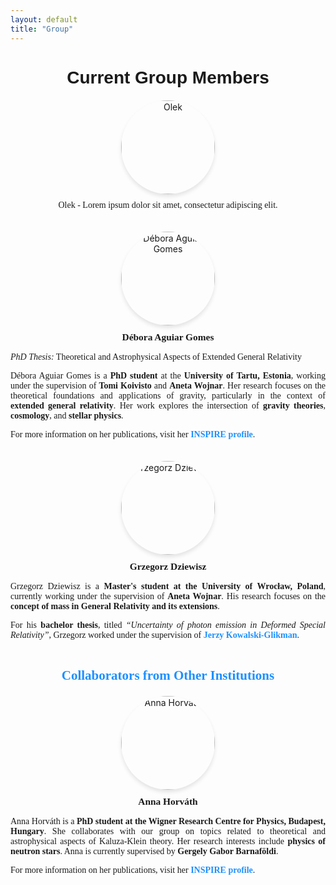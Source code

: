 ```yaml
---
layout: default
title: "Group"
---
```


<h1 style="text-align: center; font-family: 'Arial', sans-serif; font-size: 2em; margin-bottom: 20px;">Current Group Members</h1>

<div style="display: grid; grid-template-columns: repeat(auto-fit, minmax(300px, 1fr)); gap: 20px;">

  <!-- Member 1 -->
  <div style="text-align: center;">
    <img src="{{ site.baseurl }}/assets/images/group/olek.jpg" alt="Olek" 
         style="width: 150px; height: 150px; object-fit: cover; object-position: center; border-radius: 50%; box-shadow: 0 4px 6px rgba(0, 0, 0, 0.1);">
    <p style="font-family: 'Georgia', serif; font-size: 1em; margin-top: 10px;">Olek - Lorem ipsum dolor sit amet, consectetur adipiscing elit.</p>
  </div>

  <!-- Member 2 -->
  <div style="text-align: center;">
    <img src="{{ site.baseurl }}/assets/images/group/dag.jpg" alt="Débora Aguiar Gomes" 
         style="width: 150px; height: 150px; object-fit: cover; object-position: top 25%; border-radius: 50%; box-shadow: 0 4px 6px rgba(0, 0, 0, 0.1);">
    <p style="font-family: 'Georgia', serif; font-size: 1.1em; margin-top: 10px; font-weight: bold;">Débora Aguiar Gomes</p>
    <p style="font-family: 'Georgia', serif; font-size: 1em; margin-top: 5px; text-align: justify;">
      <em>PhD Thesis:</em> Theoretical and Astrophysical Aspects of Extended General Relativity
    </p>
    <p style="font-family: 'Georgia', serif; font-size: 1em; margin-top: 5px; text-align: justify;">
      Débora Aguiar Gomes is a <strong>PhD student</strong> at the <strong>University of Tartu, Estonia</strong>, working under the supervision of <strong>Tomi Koivisto</strong> and <strong>Aneta Wojnar</strong>. Her research focuses on the theoretical foundations and applications of gravity, particularly in the context of <strong>extended general relativity</strong>. Her work explores the intersection of <strong>gravity theories</strong>, <strong>cosmology</strong>, and <strong>stellar physics</strong>.
    </p>
    <p style="font-family: 'Georgia', serif; font-size: 1em; margin-top: 5px; text-align: justify;">
      For more information on her publications, visit her <a href="https://inspirehep.net/authors/2085236?ui-citation-summary=true" target="_blank" style="color: #1e90ff; text-decoration: none; font-weight: bold;">INSPIRE profile</a>.
    </p>
  </div>

  <!-- Member 3 -->
  <div style="text-align: center;">
    <img src="{{ site.baseurl }}/assets/images/group/grzesiek.jpg" alt="Grzegorz Dziewisz" 
         style="width: 150px; height: 150px; object-fit: cover; object-position: top 10%; border-radius: 50%; box-shadow: 0 4px 6px rgba(0, 0, 0, 0.1);">
    <p style="font-family: 'Georgia', serif; font-size: 1.1em; margin-top: 10px; font-weight: bold;">Grzegorz Dziewisz</p>
    <p style="font-family: 'Georgia', serif; font-size: 1em; margin-top: 5px; text-align: justify;">
      Grzegorz Dziewisz is a <strong>Master's student at the University of Wrocław, Poland</strong>, currently working under the supervision of <strong>Aneta Wojnar</strong>. His research focuses on the <strong>concept of mass in General Relativity and its extensions</strong>.
    </p>
    <p style="font-family: 'Georgia', serif; font-size: 1em; margin-top: 5px; text-align: justify;">
      For his <strong>bachelor thesis</strong>, titled <em>“Uncertainty of photon emission in Deformed Special Relativity”</em>, Grzegorz worked under the supervision of <strong><a href="https://inspirehep.net/authors/1001976?ui-citation-summary=true" target="_blank" style="color: #1e90ff; text-decoration: none; font-weight: bold;">Jerzy Kowalski-Glikman</a></strong>.
    </p>
  </div>

</div>

<!-- Collaborators from Other Institutions Section -->

<h2 style="font-family: 'Georgia', serif; font-size: 1.5em; margin-bottom: 20px; color: #1e90ff; text-align: center;">Collaborators from Other Institutions</h2>

<div style="display: grid; grid-template-columns: repeat(auto-fit, minmax(300px, 1fr)); gap: 20px;">

  <div style="text-align: center;">
    <img src="{{ site.baseurl }}/assets/images/group/ah.jpg" alt="Anna Horváth" 
         style="width: 150px; height: 150px; object-fit: cover; object-position: top 10%; border-radius: 50%; box-shadow: 0 4px 6px rgba(0, 0, 0, 0.1);">
    <p style="font-family: 'Georgia', serif; font-size: 1.1em; margin-top: 10px; font-weight: bold;">Anna Horváth</p>
    <p style="font-family: 'Georgia', serif; font-size: 1em; margin-top: 5px; text-align: justify;">
      Anna Horváth is a <strong>PhD student at the Wigner Research Centre for Physics, Budapest, Hungary</strong>. She collaborates with our group on topics related to theoretical and astrophysical aspects of Kaluza-Klein theory. Her research interests include <strong>physics of neutron stars</strong>. Anna is currently supervised by <strong>Gergely Gabor Barnaföldi</strong>.
    </p>
    <p style="font-family: 'Georgia', serif; font-size: 1em; margin-top: 5px; text-align: justify;">
      For more information on her publications, visit her <a href="https://inspirehep.net/authors/2085236?ui-citation-summary=true" target="_blank" style="color: #1e90ff; text-decoration: none; font-weight: bold;">INSPIRE profile</a>.
    </p>
  </div>

  <!-- Możesz dodać kolejne kolumny dla innych współpracowników -->

</div>

